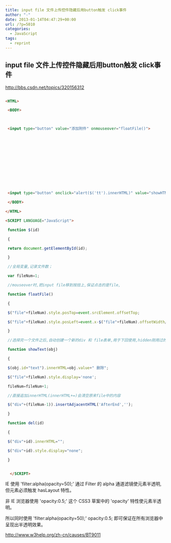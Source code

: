 ```yaml
---
title: input file 文件上传控件隐藏后用button触发 click事件
author: "-"
date: 2013-01-14T04:47:29+00:00
url: /?p=5010
categories:
  - JavaScript
tags:
  - reprint
---
```

## input file 文件上传控件隐藏后用button触发 click事件

<http://bbs.csdn.net/topics/320156312>

```html

<HTML>

 <BODY>

 

 <input type="button" value="添加附件" onmouseover="floatFile()">

 

 

 

 

 

 

 <input type="button" onclick="alert($('tt').innerHTML)" value="showHTML">

 </BODY>

</HTML>

<SCRIPT LANGUAGE="JavaScript">

 function $(id)

 {

 return document.getElementById(id);

 }

 //全局变量,记录文件数；

 var fileNum=1;

 //mouseover时,把input file移到按扭上,保证点击的是file,

 function floatFile()

 {

 $("file"+fileNum).style.posTop=event.srcElement.offsetTop;

 $("file"+fileNum).style.posLeft=event.x-$("file"+fileNum).offsetWidth/2;

 }

 //选择完一个文件之后,自动创建一个新的div 和 file表单,用于下回使用,hidden刚用过的file

 function showText(obj)

 {

 $(obj.id+"text").innerHTML=obj.value+" 删除";

 $("file"+fileNum).style.display='none';

 fileNum=fileNum+1;

 //直接追加innerHTML(innerHTML+=)会清空原来file中的内容

 $("div"+(fileNum-1)).insertAdjacentHTML('AfterEnd','');

 }

 function del(id)

 {

 $("div"+id).innerHTML="";

 $("div"+id).style.display="none";

 }


  </SCRIPT>


  ```

  IE 使用 'filter:alpha(opacity=50);' 通过 Filter 的 alpha 通道滤镜使元素半透明,但元素必须触发 hasLayout 特性。

  非 IE 浏览器使用 'opacity:0.5;' 这个 CSS3 草案中的 'opacity' 特性使元素半透明。

  所以同时使用 'filter:alpha(opacity=50);' opacity:0.5; 即可保证在所有浏览器中呈现出半透明效果。

  <http://www.w3help.org/zh-cn/causes/BT9011>
